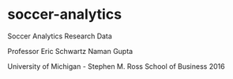 # soccer-analytics
Soccer Analytics Research Data 

Professor Eric Schwartz
Naman Gupta

University of Michigan - Stephen M. Ross School of Business
2016
